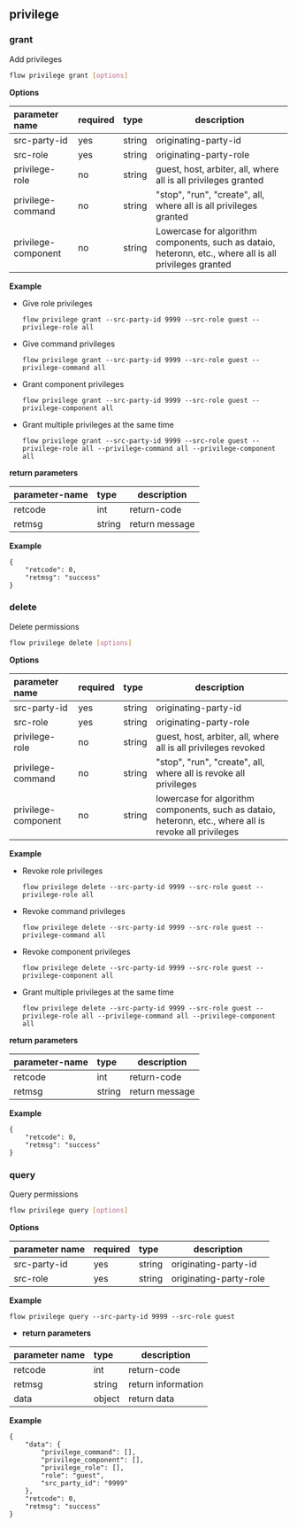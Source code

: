 ## privilege

### grant

Add privileges

```bash
flow privilege grant [options]
```

**Options**

| parameter name | required | type | description |
| :------------------ | :--- | :----- | ------------------------------------------------------------ |
| src-party-id | yes | string | originating-party-id |
| src-role | yes | string | originating-party-role |
| privilege-role | no | string | guest, host, arbiter, all, where all is all privileges granted
| privilege-command | no | string | "stop", "run", "create", all, where all is all privileges granted
| privilege-component | no | string | Lowercase for algorithm components, such as dataio, heteronn, etc., where all is all privileges granted

**Example** 

- Give role privileges

  ```shell
  flow privilege grant --src-party-id 9999 --src-role guest --privilege-role all
  ```
  
- Give command privileges

  ```shell
  flow privilege grant --src-party-id 9999 --src-role guest --privilege-command all
  ```
  
- Grant component privileges

  ```shell
  flow privilege grant --src-party-id 9999 --src-role guest --privilege-component all
  ```

- Grant multiple privileges at the same time

  ```shell
  flow privilege grant --src-party-id 9999 --src-role guest --privilege-role all --privilege-command all --privilege-component all
  ```

**return parameters** 

| parameter-name | type | description |
| ------- | :----- | -------- |
| retcode | int | return-code |
| retmsg | string | return message |

**Example** 

```shell
{
    "retcode": 0,
    "retmsg": "success"
}
```

### delete

Delete permissions

```bash
flow privilege delete [options]
```

**Options**

| parameter name | required | type | description |
| :------------------ | :--- | :----- | ------------------------------------------------------------ |
| src-party-id | yes | string | originating-party-id |
| src-role | yes | string | originating-party-role |
| privilege-role | no | string | guest, host, arbiter, all, where all is all privileges revoked
| privilege-command | no | string | "stop", "run", "create", all, where all is revoke all privileges
| privilege-component | no | string | lowercase for algorithm components, such as dataio, heteronn, etc., where all is revoke all privileges |

**Example** 

- Revoke role privileges

  ```shell
  flow privilege delete --src-party-id 9999 --src-role guest --privilege-role all
  ```

- Revoke command privileges

  ```shell
  flow privilege delete --src-party-id 9999 --src-role guest --privilege-command all
  ```

- Revoke component privileges

  ```shell
  flow privilege delete --src-party-id 9999 --src-role guest --privilege-component all
  ```

- Grant multiple privileges at the same time

  ```shell
  flow privilege delete --src-party-id 9999 --src-role guest --privilege-role all --privilege-command all --privilege-component all
  ```

**return parameters** 

| parameter-name | type | description |
| ------- | :----- | -------- |
| retcode | int | return-code |
| retmsg | string | return message |

**Example** 

```shell
{
    "retcode": 0,
    "retmsg": "success"
}
```

### query

Query permissions

```bash
flow privilege query [options]
```

**Options**

| parameter name | required | type | description |
| :----------- | :--- | :----- | ------------- |
| src-party-id | yes | string | originating-party-id |
| src-role | yes | string | originating-party-role |

**Example** 

```shell
flow privilege query --src-party-id 9999 --src-role guest 
```

- **return parameters** 


| parameter name | type | description |
| ------- | :----- | -------- |
| retcode | int | return-code |
| retmsg | string | return information |
| data | object | return data |

**Example** 

```shell
{
    "data": {
        "privilege_command": [],
        "privilege_component": [],
        "privilege_role": [],
        "role": "guest",
        "src_party_id": "9999"
    },
    "retcode": 0,
    "retmsg": "success"
}

```
